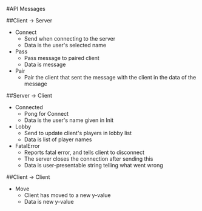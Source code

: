 #API Messages

##Client -> Server
- Connect
  - Send when connecting to the server
  - Data is the user's selected name
- Pass
  - Pass message to paired client
  - Data is message
- Pair
  - Pair the client that sent the message with the client in the data of the message

##Server -> Client
- Connected
  - Pong for Connect
  - Data is the user's name given in Init
- Lobby
  - Send to update client's players in lobby list
  - Data is list of player names
- FatalError
  - Reports fatal error, and tells client to disconnect
  - The server closes the connection after sending this
  - Data is user-presentable string telling what went wrong

##Client -> Client
- Move
  - Client has moved to a new y-value
  - Data is new y-value
